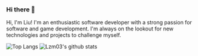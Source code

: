 ### Hi there 👋
Hi, I'm Liu! I'm an enthusiastic software developer with a strong passion for software and game development. I'm always on the lookout for new technologies and projects to challenge myself.

![Top Langs](https://github-readme-stats.vercel.app/api/top-langs/?username=Lzm03&hide=html&theme=dark)
![Lzm03's github stats](https://github-readme-stats.vercel.app/api?username=Lzm03&show_icons=true&count_private=true&line_height=40&theme=dark)

